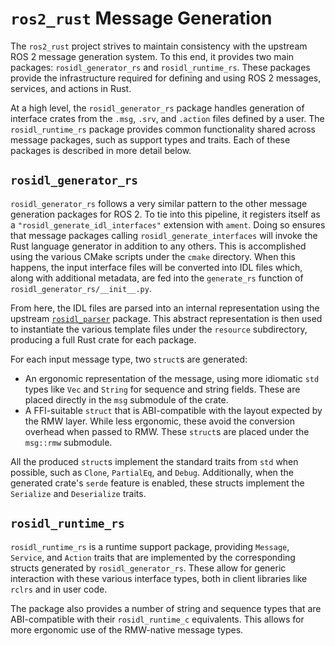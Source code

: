 # `ros2_rust` Message Generation

The `ros2_rust` project strives to maintain consistency with the upstream ROS 2 message generation
system. To this end, it provides two main packages: `rosidl_generator_rs` and `rosidl_runtime_rs`.
These packages provide the infrastructure required for defining and using ROS 2 messages, services,
and actions in Rust.

At a high level, the `rosidl_generator_rs` package handles generation of interface crates from the
`.msg`, `.srv`, and `.action` files defined by a user. The `rosidl_runtime_rs` package provides
common functionality shared across message packages, such as support types and traits. Each of these
packages is described in more detail below.

## `rosidl_generator_rs`

`rosidl_generator_rs` follows a very similar pattern to the other message generation packages for
ROS 2. To tie into this pipeline, it registers itself as a `"rosidl_generate_idl_interfaces"`
extension with `ament`. Doing so ensures that message packages calling `rosidl_generate_interfaces`
will invoke the Rust language generator in addition to any others. This is accomplished using the
various CMake scripts under the `cmake` directory. When this happens, the input interface files will
be converted into IDL files which, along with additional metadata, are fed into the `generate_rs`
function of `rosidl_generator_rs/__init__.py`.

From here, the IDL files are parsed into an internal representation using the upstream
[`rosidl_parser`](https://github.com/ros2/rosidl/tree/rolling/rosidl_parser) package. This abstract
representation is then used to instantiate the various template files under the `resource`
subdirectory, producing a full Rust crate for each package.

For each input message type, two `struct`s are generated:

- An ergonomic representation of the message, using more idiomatic `std` types like `Vec` and
  `String` for sequence and string fields. These are placed directly in the `msg` submodule of the
  crate.
- A FFI-suitable `struct` that is ABI-compatible with the layout expected by the RMW layer. While
  less ergonomic, these avoid the conversion overhead when passed to RMW. These `struct`s are placed
  under the `msg::rmw` submodule.

All the produced `struct`s implement the standard traits from `std` when possible, such as `Clone`,
`PartialEq`, and `Debug`. Additionally, when the generated crate's `serde` feature is enabled, these
structs implement the `Serialize` and `Deserialize` traits.

## `rosidl_runtime_rs`

`rosidl_runtime_rs` is a runtime support package, providing `Message`, `Service`, and `Action`
traits that are implemented by the corresponding structs generated by `rosidl_generator_rs`. These
allow for generic interaction with these various interface types, both in client libraries like
`rclrs` and in user code.

The package also provides a number of string and sequence types that are ABI-compatible with their
`rosidl_runtime_c` equivalents. This allows for more ergonomic use of the RMW-native message types.
